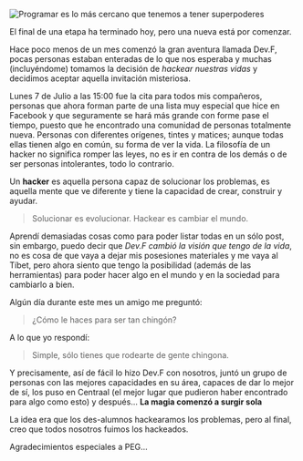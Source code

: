 ![](https://farm6.staticflickr.com/5562/14826626553_8c7db1c9dc_c.jpg "Programar es lo más cercano que tenemos a tener superpoderes")

El final de una etapa ha terminado hoy, pero una nueva está por comenzar.

Hace poco menos de un mes comenzó la gran aventura llamada Dev.F, pocas personas estaban enteradas de lo que nos esperaba y muchas (incluyéndome) tomamos la decisión de *hackear nuestras vidas* y decidimos aceptar aquella invitación misteriosa.

Lunes 7 de Julio a las 15:00 fue la cita para todos mis compañeros, personas que ahora forman parte de una lista muy especial que hice en Facebook y que seguramente se hará más grande con forme pase el tiempo, puesto que he encontrado una comunidad de personas totalmente nueva. Personas con diferentes orígenes, tintes y matices; aunque todas ellas tienen algo en común, su forma de ver la vida. La filosofía de un hacker no significa romper las leyes, no es ir en contra de los demás o de ser personas intolerantes, todo lo contrario.

Un **hacker** es aquella persona capaz de solucionar los problemas, es aquella mente que ve diferente y tiene la capacidad de crear, construir y ayudar.

> Solucionar es evolucionar. Hackear es cambiar el mundo.

Aprendí demasiadas cosas como para poder listar todas en un sólo post, sin embargo, puedo decir que *Dev.F cambió la visión que tengo de la vida*, no es cosa de que vaya a dejar mis posesiones materiales y me vaya al Tíbet, pero ahora siento que tengo la posibilidad (además de las herramientas) para poder hacer algo en el mundo y en la sociedad para cambiarlo a bien.

Algún día durante este mes un amigo me preguntó:
> ¿Cómo le haces para ser tan chingón?

A lo que yo respondí:
> Simple, sólo tienes que rodearte de gente chingona.

Y precisamente, así de fácil lo hizo Dev.F con nosotros, juntó un grupo de personas con las mejores capacidades en su área, capaces de dar lo mejor de sí, los puso en Centraal (el mejor lugar que pudieron haber encontrado para algo como esto) y después... **La magia comenzó a surgir sola**

La idea era que los des-alumnos hackearamos los problemas, pero al final, creo que todos nosotros fuimos los hackeados.

Agradecimientos especiales a PEG...
